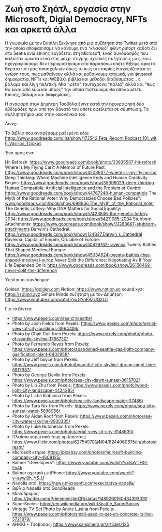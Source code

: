 # Ζωή στο Σηάτλ, εργασία στην Microsoft, Digial Democracy, NFTs και αρκετά άλλα

Η γνωριμία με τον Βασίλη ξεκίνησε από μια συζήτηση στο Twitter μετά από την οποία αποφασίσαμε να κάνουμε ένα "κλασικό" φιλντ ριπορτ καθότι ζει στο Seatle ενώ επίσης εργάζεται στη Microsoft, ένας συνδυασμός που καλύπτει αρκετά κενά στις μέχρι στιγμής σχετικές συζητήσεις μας. Ενώ ηχογραφούσαμε δεν περιοριστήκαμε στα παραπάνω οπότε θίξαμε αρκετά θέματα που μας απασχολούν όπως το πως οι εταιρίες διαχειρίζονται τη γνώση τους, πως μαθαίνουν αλλά και μαθαίνουμε ατομικά, για ψηφιακή δημοκρατία, NFTs και WEB3.0, βιβλία και μέθοδοι διαβάσματος... ε, βάλαμε και λίγη πολιτική. Μια "φέτα" ταυτόχρονα "παλιά" αλλά και "πως θα είναι από εδώ και μπρος" την οποία πιστεύουμε θα απολαύσετε. Επίσης, βάλαμε και διαφημίσεις.

Η αναφορά στον Δημήτρη Τσοβόλα έγινε κατά την ηχογράφηση δύο εβδομάδες πριν από τον θάνατό του οπότε οφείλεται σε σύμπτωση. Τα συλληπητήρια μας στην οικογένεια του.

Λινκς:

Τα βιβλία που αναφέραμε μαζεμένα εδώ: https://www.goodreads.com/list/show/173542.Feta_Report_Podcast_101_with_Vasilios_Tziokas

Ένα προς ένα:

Hit Refresh: https://www.goodreads.com/book/photo/30835567-hit-refresh
Where Is My Flying Car?: A Memoir of Future Past: https://www.goodreads.com/book/show/42036377-where-is-my-flying-car
Deep Thinking: Where Machine Intelligence Ends and Human Creativity Begins: https://www.goodreads.com/book/show/35396029-deep-thinking
Human Compatible: Artificial Intelligence and the Problem of Control: https://www.goodreads.com/book/show/44767248-human-compatible
The Myth of the Rational Voter: Why Democracies Choose Bad Policies": www.goodreads.com/book/show/698866.The_Myth_of_the_Rational_Voter
The Genetic Lottery: Why DNA Matters for Social Equality: https://www.goodreads.com/book/show/57423806-the-genetic-lottery
2034: https://www.goodreads.com/book/show/54211065-2034
Stubborn Attachments: https://www.goodreads.com/book/show/31283667-stubborn-attachments
Darwin's Cathedral: https://www.goodreads.com/book/show/134827.Darwin_s_Cathedral
Ravenna: Capital of Empire, Crucible of Europe: https://www.goodreads.com/book/show/50879762-ravenna
Twenty Battles That Shaped Medieval Europe: https://www.goodreads.com/book/show/45034924-twenty-battles-that-shaped-medieval-europ
Never Split the Difference: Negotiating As If Your Life Depended On It: https://www.goodreads.com/book/show/26156469-never-split-the-difference

Υπόλοιποι σύνδεσμοι:

Golden: https://golden.com
Notion: https://www.notion.so
sound.xyz: https://sound.xyz
Simple Minds συζήτηση με τον Δημήτρη: https://www.youtube.com/watch?v=GYoF9ZUQXL0


Για το βίντεο:

* https://www.pexels.com/search/seattle/
* Photo by Josh Fields from Pexels: <https://www.pexels.com/photo/aerial-view-of-city-buildings-3964406/>
* Photo by Chait Goli from Pexels: <https://www.pexels.com/photo/photo-of-seattle-skyline-1796730/>
* Photo by Fernando Reyes from Pexels: <https://www.pexels.com/photo/abandoned-seattle-gas-light-company-gasification-plant-6402958/>
* Photo by Jeff boyce from Pexels: <https://www.pexels.com/photo/beautiful-city-skyline-during-night-time-6817987/>
* Photo by Georgie Devlin from Pexels: <https://www.pexels.com/photo/sea-city-dawn-sunset-8615702/>
* Photo by Lin Zhu from Pexels: <https://www.pexels.com/photo/wood-light-city-landscape-4424285/>
* Photo by Lisha Riabinina from Pexels: <https://www.pexels.com/photo/sea-city-landscape-water-37486/>
* Photo by Tara Nix from Pexels: <https://www.pexels.com/photo/sea-city-sunset-water-5898966/>
* Photo by Aidan Roof from Pexels: <https://www.pexels.com/photo/sea-city-water-skyline-8930335/>
* Photo by Luke Hutcheson from Pexels: <https://www.pexels.com/photo/aerial-view-of-city-8148630/>
* Πλαίσια γύρω από τους ομιλούντες: <https://www.flickr.com/photos/62754970@N04/8244060875/in/photostream/>
* Microsoft κτήριο: <https://pixabay.com/photos/microsoft-building-company-city-4608125/>
* Balmer "Developers": <https://www.youtube.com/watch?v=SaVTHG-Ev4k>
* Balmer σχετικά με iPhone: <https://www.youtube.com/watch?v=eywi0h_Y5_U>
* Nadella από: <https://news.microsoft.com/exec/satya-nadella/>
* Βιβλίο Nadella από GoodReads
* Μονόδρομος: <https://twitter.com/PrimeministerGR/status/1489260160434393092>
* SuperSonics: <https://en.wikipedia.org/wiki/Seattle_SuperSonics>
* Vintage TV Set Photo by Anete Lusina from Pexels: <https://www.pexels.com/photo/small-used-tv-set-on-concrete-railing-5721879/>
* ΔΗΚΚΙ + Τσοβόλας: <https://www.sansimera.gr/articles/125>
 
